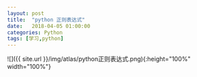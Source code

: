 ```yaml
---
layout: post
title:  "python 正则表达式"
date:   2018-04-05 01:00:00
categories: Python
tags: [学习,python]
---
```


![]({{ site.url }}/img/atlas/python正则表达式.png){:height="100%" width="100%"}